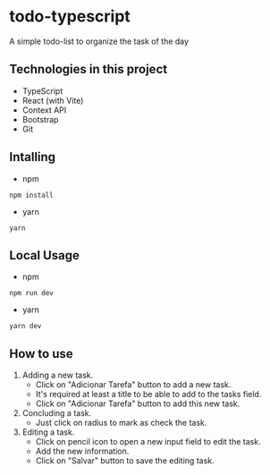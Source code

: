 # todo-typescript
A simple todo-list to organize the task of the day

## Technologies in this project
- TypeScript
- React (with Vite)
- Context API
- Bootstrap
- Git

## Intalling
- npm
```
npm install
```

- yarn
```
yarn
```

## Local Usage
- npm
```
npm run dev
```

- yarn
``` 
yarn dev
```
## How to use
1. Adding a new task.
    - Click on "Adicionar Tarefa" button to add a new task.
    - It's required at least a title to be able to add to the tasks field.
    - Click on "Adicionar Tarefa" button to add this new task.
2. Concluding a task.
    - Just click on radius to mark as check the task.
3. Editing a task.
    - Click on pencil icon to open a new input field to edit the task.
    - Add the new information.
    - Click on "Salvar" button to save the editing task.